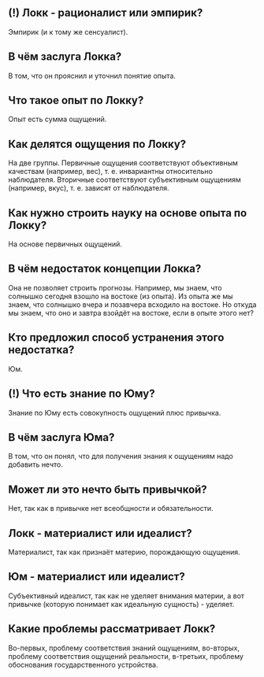 ## (!) Локк - рационалист или эмпирик?
Эмпирик (и к тому же сенсуалист).

## В чём заслуга Локка?
В том, что он прояснил и уточнил понятие опыта.

## Что такое опыт по Локку?
Опыт есть сумма ощущений.

## Как делятся ощущения по Локку?
На две группы.
Первичные ощущения соответствуют объективным качествам (например, вес), т. е. инвариантны относительно наблюдателя.
Вторичные соответствуют субъективным ощущениям (например, вкус), т. е. зависят от наблюдателя.

## Как нужно строить науку на основе опыта по Локку?
На основе первичных ощущений.

## В чём недостаток концепции Локка?
Она не позволяет строить прогнозы.
Например, мы знаем, что солнышко сегодня взошло на востоке (из опыта).
Из опыта же мы знаем, что солнышко вчера и позавчера всходило на востоке.
Но откуда мы знаем, что оно и завтра взойдёт на востоке, если в опыте этого нет?

## Кто предложил способ устранения этого недостатка?
Юм.

## (!) Что есть знание по Юму?
Знание по Юму есть совокупность ощущений плюс привычка.

## В чём заслуга Юма?
В том, что он понял, что для получения знания к ощущениям надо добавить нечто.

## Может ли это нечто быть привычкой?
Нет, так как в привычке нет всеобщности и обязательности.

## Локк - материалист или идеалист?
Материалист, так как признаёт материю, порождающую ощущения.

## Юм - материалист или идеалист?
Субъективный идеалист, так как не уделяет внимания материи, а вот привычке (которую понимает как идеальную сущность) - уделяет.

## Какие проблемы рассматривает Локк?
Во-первых, проблему соответствия знаний ощущениям, во-вторых, проблему соответствия ощущений реальности, в-третьих, проблему обоснования государственного устройства.
